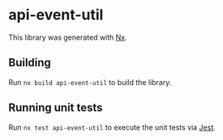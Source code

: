 # api-event-util

This library was generated with [Nx](https://nx.dev).

## Building

Run `nx build api-event-util` to build the library.

## Running unit tests

Run `nx test api-event-util` to execute the unit tests via [Jest](https://jestjs.io).
